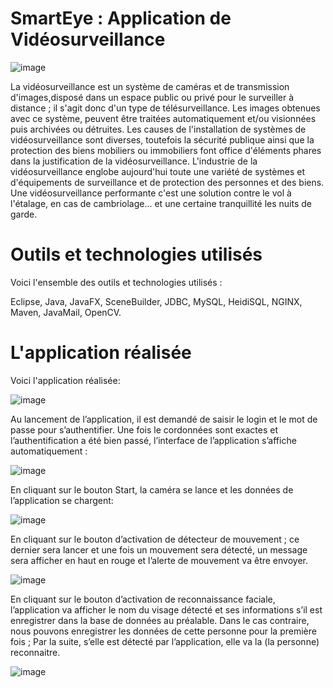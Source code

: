 # SmartEye : Application de Vidéosurveillance
![image](https://user-images.githubusercontent.com/67594250/96917070-4fbc5e80-14a0-11eb-8c63-87fcceb4fe70.png)

La vidéosurveillance est un système de caméras et de transmission d'images,disposé dans un espace public ou privé pour le surveiller à distance ; il s'agit donc d'un type de télésurveillance. Les images obtenues avec ce système, peuvent être traitées automatiquement et/ou visionnées puis archivées ou détruites. Les causes de l'installation de systèmes de vidéosurveillance sont diverses, toutefois la sécurité publique ainsi que la protection des biens mobiliers ou immobiliers font office d'éléments phares dans la justification de la vidéosurveillance. L'industrie de la vidéosurveillance englobe aujourd'hui toute une variété de systèmes et d'équipements de surveillance et de protection des personnes et des biens. Une vidéosurveillance performante c'est une solution contre le vol à l'étalage, en cas de cambriolage... et une certaine tranquillité les nuits de garde.

# Outils et technologies utilisés

Voici l'ensemble des outils et technologies utilisés : 

Eclipse, Java, JavaFX, SceneBuilder, JDBC, MySQL, HeidiSQL, NGINX, Maven, JavaMail, OpenCV.

# L'application réalisée
Voici l'application réalisée:

![image](https://user-images.githubusercontent.com/67594250/96917918-64e5bd00-14a1-11eb-8953-e857ad50e057.png)

Au lancement de l’application, il est demandé de saisir le login et le mot de passe pour s’authentifier. Une fois le cordonnées sont exactes et l’authentification a été bien passé, l’interface de l’application s’affiche automatiquement :

![image](https://user-images.githubusercontent.com/67594250/96918067-a1191d80-14a1-11eb-81d1-e4613d45ad0e.png)

En cliquant sur le bouton Start, la caméra se lance et les données de l’application se chargent:

![image](https://user-images.githubusercontent.com/67594250/96918196-d9b8f700-14a1-11eb-89a2-6891df2ed020.png)

En cliquant sur le bouton d’activation de détecteur de mouvement ; ce dernier sera lancer et une fois un mouvement sera détecté, un message sera afficher en
haut en rouge et l’alerte de mouvement va être envoyer.

![image](https://user-images.githubusercontent.com/67594250/96918283-fb19e300-14a1-11eb-88ac-20c3601db7e9.png)

En cliquant sur le bouton d’activation de reconnaissance faciale, l’application va afficher le nom du visage détecté et ses informations s’il est enregistrer dans la base de données au préalable. Dans le cas contraire, nous pouvons enregistrer les données de cette personne pour la première fois ; Par la suite, s’elle est détecté par l’application, elle va la (la personne) reconnaitre.

![image](https://user-images.githubusercontent.com/67594250/96918431-30263580-14a2-11eb-9a58-144556410cf2.png)






